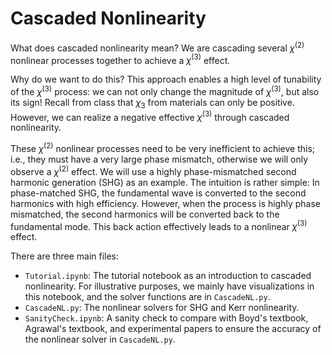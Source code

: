 # Cascaded Nonlinearity

What does cascaded nonlinearity mean? We are cascading several $\chi^{(2)}$ nonlinear processes together to achieve a $\chi^{(3)}$ effect.

Why do we want to do this? This approach enables a high level of tunability of the $\chi^{(3)}$ process: we can not only change the magnitude of $\chi^{(3)}$, but also its sign! Recall from class that $\chi_3$ from materials can only be positive. However, we can realize a negative effective $\chi^{(3)}$ through cascaded nonlinearity.

These $\chi^{(2)}$ nonlinear processes need to be very inefficient to achieve this; i.e., they must have a very large phase mismatch, otherwise we will only observe a $\chi^{(2)}$ effect. We will use a highly phase-mismatched second harmonic generation (SHG) as an example. The intuition is rather simple: In phase-matched SHG, the fundamental wave is converted to the second harmonics with high efficiency. However, when the process is highly phase mismatched, the second harmonics will be converted back to the fundamental mode. This back action effectively leads to a nonlinear $\chi^{(3)}$ effect.

There are three main files:

- `Tutorial.ipynb`: The tutorial notebook as an introduction to cascaded nonlinearity. For illustrative purposes, we mainly have visualizations in this notebook, and the solver functions are in `CascadeNL.py`.
- `CascadeNL.py`: The nonlinear solvers for SHG and Kerr nonlinearity.
- `SanityCheck.ipynb`: A sanity check to compare with Boyd's textbook, Agrawal's textbook, and experimental papers to ensure the accuracy of the nonlinear solver in `CascadeNL.py`.
